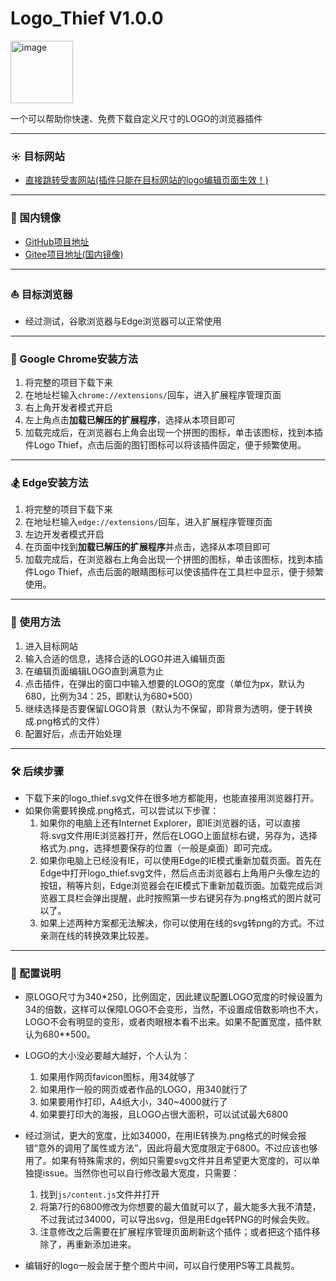 # Logo_Thief V1.0.0

<img src="https://github.com/quarkape/Free_Logo/blob/main/img/free_logo.png" alt="image" style="width:100px" />

一个可以帮助你快速、免费下载自定义尺寸的LOGO的浏览器插件

---

### :sunny: 目标网站

- [直接跳转受害网站(插件只能在目标网站的logo编辑页面生效！)](https://www.logomaker.com.cn//)

---

### :leaves: 国内镜像

- [GitHub项目地址](https://github.com/quarkape/Free_Logo)
- [Gitee项目地址(国内镜像)](https://gitee.com/huewhom/Free_Logo)

---

### :sailboat: 目标浏览器

- 经过测试，谷歌浏览器与Edge浏览器可以正常使用

---

### :jack_o_lantern: Google Chrome安装方法

1. 将完整的项目下载下来
2. 在地址栏输入`chrome://extensions/`回车，进入扩展程序管理页面
3. 右上角开发者模式开启
4. 左上角点击**加载已解压的扩展程序**，选择从本项目即可
5. 加载完成后，在浏览器右上角会出现一个拼图的图标，单击该图标，找到本插件Logo Thief，点击后面的图钉图标可以将该插件固定，便于频繁使用。

---

### :snowboarder: Edge安装方法

1. 将完整的项目下载下来
2. 在地址栏输入`edge://extensions/`回车，进入扩展程序管理页面
3. 左边开发者模式开启
4. 在页面中找到**加载已解压的扩展程序**并点击，选择从本项目即可
5. 加载完成后，在浏览器右上角会出现一个拼图的图标，单击该图标，找到本插件Logo Thief，点击后面的眼睛图标可以使该插件在工具栏中显示，便于频繁使用。

---

### :badminton: 使用方法

1. 进入目标网站
2. 输入合适的信息，选择合适的LOGO并进入编辑页面
3. 在编辑页面编辑LOGO直到满意为止
4. 点击插件，在弹出的窗口中输入想要的LOGO的宽度（单位为px，默认为680，比例为34：25，即默认为680*500）
5. 继续选择是否要保留LOGO背景（默认为不保留，即背景为透明，便于转换成.png格式的文件）
6. 配置好后，点击开始处理

---

### :hammer_and_wrench: 后续步骤

- 下载下来的logo_thief.svg文件在很多地方都能用，也能直接用浏览器打开。
- 如果你需要转换成.png格式，可以尝试以下步骤：
  1. 如果你的电脑上还有Internet Explorer，即IE浏览器的话，可以直接将.svg文件用IE浏览器打开，然后在LOGO上面鼠标右键，另存为，选择格式为.png，选择想要保存的位置（一般是桌面）即可完成。
  2. 如果你电脑上已经没有IE，可以使用Edge的IE模式重新加载页面。首先在Edge中打开logo_thief.svg文件，然后点击浏览器右上角用户头像左边的按钮，稍等片刻，Edge浏览器会在IE模式下重新加载页面。加载完成后浏览器工具栏会弹出提醒，此时按照第一步右键另存为.png格式的图片就可以了。
  3. 如果上述两种方案都无法解决，你可以使用在线的svg转png的方式。不过亲测在线的转换效果比较差。

---

### :palm_tree: 配置说明

- 原LOGO尺寸为340*250，比例固定，因此建议配置LOGO宽度的时候设置为34的倍数，这样可以保障LOGO不会变形，当然，不设置成倍数影响也不大，LOGO不会有明显的变形，或者肉眼根本看不出来。如果不配置宽度，插件默认为680**500。
- LOGO的大小没必要越大越好，个人认为：
  1. 如果用作网页favicon图标，用34就够了
  2. 如果用作一般的网页或者作品的LOGO，用340就行了
  3. 如果要用作打印，A4纸大小，340~4000就行了
  4. 如果要打印大的海报，且LOGO占很大面积，可以试试最大6800
- 经过测试，更大的宽度，比如34000，在用IE转换为.png格式的时候会报错“意外的调用了属性或方法”，因此将最大宽度限定于6800。不过应该也够用了。如果有特殊需求的，例如只需要svg文件并且希望更大宽度的，可以单独提issue。当然你也可以自行修改最大宽度，只需要：

  1. 找到`js/content.js`文件并打开
  2. 将第7行的6800修改为你想要的最大值就可以了，最大能多大我不清楚，不过我试过34000，可以导出svg，但是用Edge转PNG的时候会失败。
  3. 注意修改之后需要在扩展程序管理页面刷新这个插件；或者把这个插件移除了，再重新添加进来。
- 编辑好的logo一般会居于整个图片中间，可以自行使用PS等工具裁剪。



